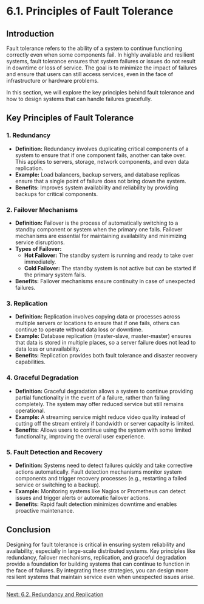 # 6.1. Principles of Fault Tolerance

## Introduction

Fault tolerance refers to the ability of a system to continue functioning correctly even when some components fail. In highly available and resilient systems, fault tolerance ensures that system failures or issues do not result in downtime or loss of service. The goal is to minimize the impact of failures and ensure that users can still access services, even in the face of infrastructure or hardware problems.

In this section, we will explore the key principles behind fault tolerance and how to design systems that can handle failures gracefully.

## Key Principles of Fault Tolerance

### 1. **Redundancy**
- **Definition:** Redundancy involves duplicating critical components of a system to ensure that if one component fails, another can take over. This applies to servers, storage, network components, and even data replication.
- **Example:** Load balancers, backup servers, and database replicas ensure that a single point of failure does not bring down the system.
- **Benefits:** Improves system availability and reliability by providing backups for critical components.

### 2. **Failover Mechanisms**
- **Definition:** Failover is the process of automatically switching to a standby component or system when the primary one fails. Failover mechanisms are essential for maintaining availability and minimizing service disruptions.
- **Types of Failover:**
  - **Hot Failover:** The standby system is running and ready to take over immediately.
  - **Cold Failover:** The standby system is not active but can be started if the primary system fails.
- **Benefits:** Failover mechanisms ensure continuity in case of unexpected failures.

### 3. **Replication**
- **Definition:** Replication involves copying data or processes across multiple servers or locations to ensure that if one fails, others can continue to operate without data loss or downtime.
- **Example:** Database replication (master-slave, master-master) ensures that data is stored in multiple places, so a server failure does not lead to data loss or unavailability.
- **Benefits:** Replication provides both fault tolerance and disaster recovery capabilities.

### 4. **Graceful Degradation**
- **Definition:** Graceful degradation allows a system to continue providing partial functionality in the event of a failure, rather than failing completely. The system may offer reduced service but still remains operational.
- **Example:** A streaming service might reduce video quality instead of cutting off the stream entirely if bandwidth or server capacity is limited.
- **Benefits:** Allows users to continue using the system with some limited functionality, improving the overall user experience.

### 5. **Fault Detection and Recovery**
- **Definition:** Systems need to detect failures quickly and take corrective actions automatically. Fault detection mechanisms monitor system components and trigger recovery processes (e.g., restarting a failed service or switching to a backup).
- **Example:** Monitoring systems like Nagios or Prometheus can detect issues and trigger alerts or automatic failover actions.
- **Benefits:** Rapid fault detection minimizes downtime and enables proactive maintenance.

## Conclusion

Designing for fault tolerance is critical in ensuring system reliability and availability, especially in large-scale distributed systems. Key principles like redundancy, failover mechanisms, replication, and graceful degradation provide a foundation for building systems that can continue to function in the face of failures. By integrating these strategies, you can design more resilient systems that maintain service even when unexpected issues arise.

---

[Next: 6.2. Redundancy and Replication](./section_6_2.md)
